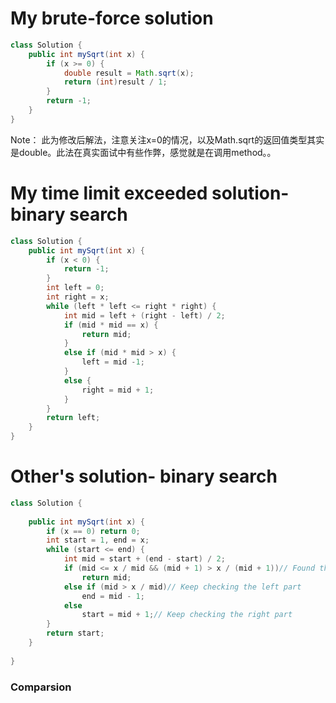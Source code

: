 # My brute-force solution
```Java
class Solution {
    public int mySqrt(int x) {
        if (x >= 0) {
            double result = Math.sqrt(x);
            return (int)result / 1;
        }
        return -1;
    }
}
```
Note： 此为修改后解法，注意关注x=0的情况，以及Math.sqrt的返回值类型其实是double。此法在真实面试中有些作弊，感觉就是在调用method。。
# My time limit exceeded solution- binary search
```Java
class Solution {
    public int mySqrt(int x) {
        if (x < 0) {
            return -1;
        }
        int left = 0;
        int right = x;
        while (left * left <= right * right) {
            int mid = left + (right - left) / 2;
            if (mid * mid == x) {
                return mid;
            }
            else if (mid * mid > x) {
                left = mid -1;
            }
            else {
                right = mid + 1;
            }
        }
        return left;
    }
}
```
# Other's solution- binary search 
```Java
class Solution {
    
    public int mySqrt(int x) {
        if (x == 0) return 0;
        int start = 1, end = x;
        while (start <= end) { 
            int mid = start + (end - start) / 2;
            if (mid <= x / mid && (mid + 1) > x / (mid + 1))// Found the result
                return mid; 
            else if (mid > x / mid)// Keep checking the left part
                end = mid - 1;
            else
                start = mid + 1;// Keep checking the right part
        }
        return start;
    }     
    
}
```
### Comparsion
